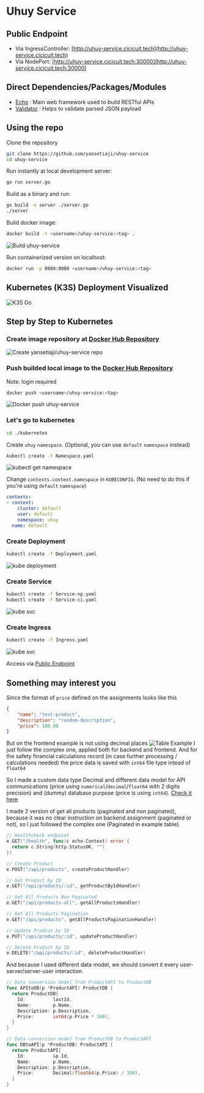 # Uhuy Service

## Public Endpoint

- Via IngressController: [http://uhuy-service.cicicuit.tech](http://uhuy-service.cicicuit.tech)
- Via NodePort: [http://uhuy-service.cicicuit.tech:30000](http://uhuy-service.cicicuit.tech:30000)

## Direct Dependencies/Packages/Modules

- [Echo](github.com/labstack/echo/v4) : Main web framework used to build RESTful APIs
- [Validator](github.com/go-playground/validator/v10) : Helps to validate parsed JSON payload

## Using the repo

Clone the repository

```bash
git clone https://github.com/yansetiaji/uhuy-service
cd uhuy-service
```

Run instantly at local development server:

```bash
go run server.go
```

Build as a binary and run:

```bash
go build -o server ./server.go
./server
```

Build docker image:

```bash
docker build -t <username>/uhuy-service:<tag> .
```

![Build uhuy-service](./docs-assets/build_uhuy-service.png)

Run containerized version on localhost:

```bash
docker run -p 8080:8080 <username>/uhuy-service:<tag>
```

## Kubernetes (K3S) Deployment Visualized

![K3S Go](./docs-assets/k3s_go.png)

## Step by Step to Kubernetes

### Create image repository at [Docker Hub Repository](https://hub.docker.com)

![Create yansetiaji/uhuy-service repo](./docs-assets/create_docker_repo_uhuy-service.png)

### Push builded local image to the [Docker Hub Repository](https://hub.docker.com)

Note: login required

```bash
docker push <username>/uhuy-service:<tag>
```

![Docker push uhuy-service](./docs-assets/push_uhuy-service.png)

### Let's go to kubernetes

```bash
cd ./kubernetes
```

Create `uhuy` `namespace`. (Optional, you can use `default` `namespace` instead)

```bash
kubectl create -f Namespace.yaml
```

![kubectl get namespace](./docs-assets/ss_namespace.png)

Change `contexts.context.namespace` in `KUBECONFIG`. (No need to do this if you're using `default` `namespace`)

```yaml
contexts:
- context:
    cluster: default
    user: default
    namespace: uhuy
  name: default
```

### Create Deployment

```bash
kubectl create -f Deployment.yaml
```

![kube deployment](./docs-assets/kube_deployment.png)

### Create Service

```bash
kubectl create -f Service-np.yaml
kubectl create -f Service-ci.yaml
```

![kube svc](./docs-assets/kube_svc.png)

### Create Ingress

```bash
kubectl create -f Ingress.yaml
```

![kube svc](./docs-assets/kube_ingress.png)

Access via [Public Endpoint](#public-endpoint)

## Something may interest you

Since the format of `price` defined on the assignments looks like this

```json
{
    "name": "test-product",
    "description": "random-description",
    "price": 100.00
}
```

But on the frontend example is not using decimal places
![Table Example](./docs-assets/Simple%20Table.JPG)
I just follow the complex one, applied both for backend and frontend. And for the safety financial calculations record (in case further processing / calculations needed) the price data is saved with `int64` file type intead of `float64`

So I made a custom data type Decimal and different data model for API communications (price using `numerical`/`decimal`/`float64` with 2 digits precision) and (dummy) database purpose (price is using `int64`). [Check it here](https://github.com/yansetiaji/uhuy-service/blob/d57c744df458b48f01bcc9ca33956ec22ccaeb32/server.go#L15-L54)

I made 2 version of get all products (paginated and non paginated), because it was no clear instruction on backend assignment (paginated or not), so I just followed the complex one (Paginated in example table).

```go
// Healthcheck endpoint
e.GET("/health", func(c echo.Context) error {
  return c.String(http.StatusOK, "")
})

// Create Product
e.POST("/api/products", createProductHandler)

// Get Product by ID
e.GET("/api/products/:id", getProductByIdHandler)

// Get All Products Non Paginated
e.GET("/api/products-all", getAllProductsHandler)

// Get All Products Pagination
e.GET("/api/products", getAllProductsPaginationHandler)

// Update Prodcut by ID
e.PUT("/api/products/:id", updateProductHandler)

// Delete Product by ID
e.DELETE("/api/products/:id", deleteProductHandler)
```

And because I used different data model, we should convert it every user-server/server-user interaction

```go
// Data conversion model from ProductAPI to ProductDB
func APItoDB(p *ProductAPI) ProductDB {
  return ProductDB{
    Id:          lastId,
    Name:        p.Name,
    Description: p.Description,
    Price:       int64(p.Price * 100),
  }
}

// Data conversion model from ProductDB to ProductAPI
func DBtoAPI(p *ProductDB) ProductAPI {
  return ProductAPI{
    Id:          &p.Id,
    Name:        p.Name,
    Description: p.Description,
    Price:       Decimal(float64(p.Price) / 100),  
  }
}
```
